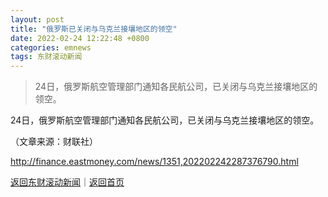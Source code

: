 ```yaml
---
layout: post
title: "俄罗斯已关闭与乌克兰接壤地区的领空"
date: 2022-02-24 12:22:48 +0800
categories: emnews
tags: 东财滚动新闻
---
```

> 24日，俄罗斯航空管理部门通知各民航公司，已关闭与乌克兰接壤地区的领空。

<p>24日，俄罗斯航空管理部门通知各民航公司，已关闭与乌克兰接壤地区的领空。</p><p class="em_media">（文章来源：财联社）</p>

<http://finance.eastmoney.com/news/1351,202202242287376790.html>

[返回东财滚动新闻](//finews.withounder.com/emnews/)｜[返回首页](//finews.withounder.com/)